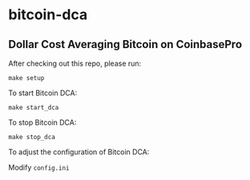 # bitcoin-dca

## Dollar Cost Averaging Bitcoin on CoinbasePro

After checking out this repo, please run:

`make setup`

To start Bitcoin DCA:

`make start_dca`

To stop Bitcoin DCA:

`make stop_dca`

To adjust the configuration of Bitcoin DCA:

Modify `config.ini`
